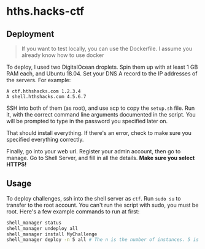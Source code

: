 # hths.hacks-ctf

## Deployment

> If you want to test locally, you can use the Dockerfile. I assume you already know how to use docker

To deploy, I used two DigitalOcean droplets. Spin them up with at least 1 GB RAM each, and Ubuntu 18.04.
Set your DNS A record to the IP addresses of the servers. For example:
```
A ctf.hthshacks.com 1.2.3.4
A shell.hthshacks.com 4.5.6.7
```
SSH into both of them (as root), and use scp to copy the `setup.sh` file. Run it, with the correct
command line arguments documented in the script. You will be prompted to type in the password you specified
later on.

That should install everything. If there's an error, check to make sure you specified
everything correctly.

Finally, go into your web url. Register your admin account, then go to manage. Go to Shell Server,
and fill in all the details. **Make sure you select HTTPS!**

## Usage

To deploy challenges, ssh into the shell server as `ctf`. Run `sudo su` to transfer to the root
account. You can't run the script with sudo, you must be root. Here's a few example commands to run
at first:

```bash
shell_manager status
shell_manager undeploy all
shell_manager install MyChallenge
shell_manager deploy -n 5 all # The n is the number of instances. 5 is good to prevent cheating.
```
